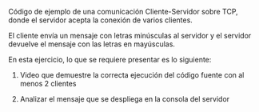 Código de ejemplo de una comunicación Cliente-Servidor sobre TCP, donde el servidor acepta la conexión de varios clientes.

El cliente envía un mensaje con letras minúsculas al servidor y el servidor devuelve el mensaje con las letras en mayúsculas.

En esta ejercicio, lo que se requiere presentar es lo siguiente:

1) Video que demuestre la correcta ejecución del código fuente con al menos 2 clientes

2) Analizar el mensaje que se despliega en la consola del servidor
